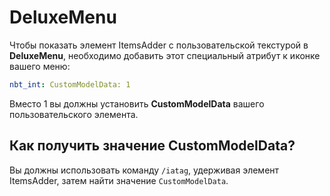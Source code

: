 # DeluxeMenu

Чтобы показать элемент ItemsAdder с пользовательской текстурой в **DeluxeMenu**, необходимо добавить этот специальный атрибут к иконке вашего меню:

```yaml
nbt_int: CustomModelData: 1
```

Вместо 1 вы должны установить **CustomModelData** вашего пользовательского элемента.

## Как получить значение CustomModelData?

Вы должны использовать команду `/iatag`, удерживая элемент ItemsAdder, затем найти значение `CustomModelData`.


